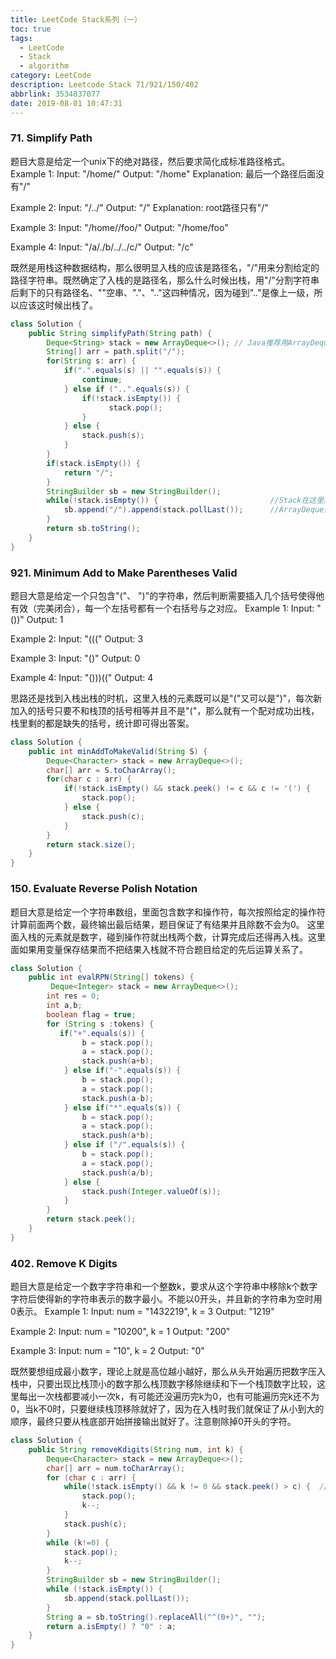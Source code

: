 ```yaml
---
title: LeetCode Stack系列（一）
toc: true
tags:
  - LeetCode
  - Stack
  - algorithm
category: LeetCode
description: Leetcode Stack 71/921/150/402
abbrlink: 3534837077
date: 2019-08-01 10:47:31
---
```


### 71. Simplify Path
题目大意是给定一个unix下的绝对路径，然后要求简化成标准路径格式。
Example 1:
Input: "/home/"
Output: "/home"
Explanation: 最后一个路径后面没有"/"

Example 2:
Input: "/../"
Output: "/"
Explanation: root路径只有"/"

Example 3:
Input: "/home//foo/"
Output: "/home/foo"

Example 4:
Input: "/a/./b/../../c/"
Output: "/c"

既然是用栈这种数据结构，那么很明显入栈的应该是路径名，"/"用来分割给定的路径字符串。既然确定了入栈的是路径名，那么什么时候出栈，用"/"分割字符串后剩下的只有路径名、""空串、"."、".."这四种情况，因为碰到".."是像上一级，所以应该这时候出栈了。

```Java Solution https://leetcode.com/problems/simplify-path/ Simplify Path
class Solution {
    public String simplifyPath(String path) {
        Deque<String> stack = new ArrayDeque<>(); // Java推荐用ArrayDeque用作Stack
        String[] arr = path.split("/");
        for(String s: arr) {
            if(".".equals(s) || "".equals(s)) {
                continue;
            } else if ("..".equals(s)) {
                if(!stack.isEmpty()) {
                      stack.pop();
                }
            } else {
                stack.push(s);
            }
        }
        if(stack.isEmpty()) {
            return "/";
        }
        StringBuilder sb = new StringBuilder();               
        while(!stack.isEmpty()) {                         //Stack在这里用for遍历从底部开始，而ArrayDeque是从顶部开始
            sb.append("/").append(stack.pollLast());      //ArrayDeque是个双端队列，所以底部移除拼接
        }
        return sb.toString();
    }
}
```
### 921. Minimum Add to Make Parentheses Valid
题目大意是给定一个只包含"("、 ")"的字符串，然后判断需要插入几个括号使得他有效（完美闭合），每一个左括号都有一个右括号与之对应。
Example 1:
Input: "())"
Output: 1

Example 2:
Input: "((("
Output: 3

Example 3:
Input: "()"
Output: 0

Example 4:
Input: "()))(("
Output: 4

思路还是找到入栈出栈的时机，这里入栈的元素既可以是"("又可以是")"，每次新加入的括号只要不和栈顶的括号相等并且不是"("，那么就有一个配对成功出栈，栈里剩的都是缺失的括号，统计即可得出答案。
```Java Solution https://leetcode.com/problems/minimum-add-to-make-parentheses-valid/  Minimum Add to Make Parentheses Valid
class Solution {
    public int minAddToMakeValid(String S) {
        Deque<Character> stack = new ArrayDeque<>();
        char[] arr = S.toCharArray();
        for(char c : arr) {
            if(!stack.isEmpty() && stack.peek() != c && c != '(') {
                stack.pop();
            } else {
                stack.push(c);
            }
        }
        return stack.size();
    }
}
```
### 150. Evaluate Reverse Polish Notation
题目大意是给定一个字符串数组，里面包含数字和操作符，每次按照给定的操作符计算前面两个数，最终输出最后结果，题目保证了有结果并且除数不会为0。
这里面入栈的元素就是数字，碰到操作符就出栈两个数，计算完成后还得再入栈。这里面如果用变量保存结果而不把结果入栈就不符合题目给定的先后运算关系了。
```Java Solution https://leetcode.com/problems/evaluate-reverse-polish-notation/  Evaluate Reverse Polish Notation
class Solution {
    public int evalRPN(String[] tokens) {
         Deque<Integer> stack = new ArrayDeque<>();
        int res = 0;
        int a,b;
        boolean flag = true;
        for (String s :tokens) {
           if("+".equals(s)) {
                b = stack.pop();
                a = stack.pop();
                stack.push(a+b);
            } else if("-".equals(s)) {
                b = stack.pop();
                a = stack.pop();
                stack.push(a-b);
            } else if("*".equals(s)) {
                b = stack.pop();
                a = stack.pop();
                stack.push(a*b);
            } else if ("/".equals(s)) {
                b = stack.pop();
                a = stack.pop();
                stack.push(a/b);
            } else {
                stack.push(Integer.valueOf(s));
            }
        }
        return stack.peek();
    }
}
```
### 402. Remove K Digits
题目大意是给定一个数字字符串和一个整数k，要求从这个字符串中移除k个数字字符后使得新的字符串表示的数字最小。不能以0开头，并且新的字符串为空时用0表示。
Example 1:
Input: num = "1432219", k = 3
Output: "1219"

Example 2:
Input: num = "10200", k = 1
Output: "200"

Example 3:
Input: num = "10", k = 2
Output: "0"

既然要想组成最小数字，理论上就是高位越小越好，那么从头开始遍历把数字压入栈中，只要出现比栈顶小的数字那么栈顶数字移除继续和下一个栈顶数字比较，这里每出一次栈都要减小一次k，有可能还没遍历完k为0，也有可能遍历完k还不为0，当k不0时，只要继续栈顶移除就好了，因为在入栈时我们就保证了从小到大的顺序，最终只要从栈底部开始拼接输出就好了。注意剔除掉0开头的字符。
```Java Solution https://leetcode.com/problems/remove-k-digits/  Remove K Digits
class Solution {
    public String removeKdigits(String num, int k) {
        Deque<Character> stack = new ArrayDeque<>();
        char[] arr = num.toCharArray();
        for (char c : arr) {
            while(!stack.isEmpty() && k != 0 && stack.peek() > c) {  //出栈的时机
                stack.pop();
                k--;
            }
            stack.push(c);
        }
        while (k!=0) {
            stack.pop();
            k--;
        }
        StringBuilder sb = new StringBuilder();
        while (!stack.isEmpty()) {
            sb.append(stack.pollLast());
        }
        String a = sb.toString().replaceAll("^(0+)", "");
        return a.isEmpty() ? "0" : a;
    }
}
```